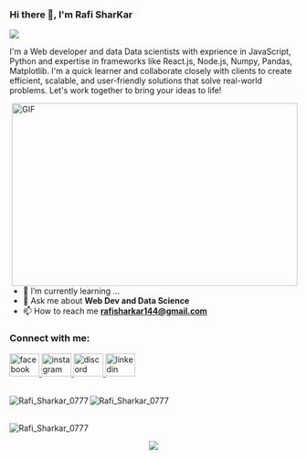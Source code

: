 ### Hi there 👋, I'm Rafi SharKar

![](https://komarev.com/ghpvc/?username=Rafi-Sharkar&label=PROFILE+VIEWS&color=blue&style=plastic)

I'm a Web developer and data Data scientists with exprience in JavaScript, Python and expertise in frameworks like React.js, Node.js, Numpy, Pandas, Matplotlib. I'm a quick learner and  collaborate closely with clients to create efficient, scalable, and user-friendly solutions that solve real-world problems. Let's work together to bring your ideas to life!

<div>
<img align="right" alt="GIF" src="https://github.com/abhisheknaiidu/abhisheknaiidu/blob/master/code.gif?raw=true" width="500" height="320" />
</div>

- 🌱 I’m currently learning ...
- 💬 Ask me about **Web Dev and Data Science**
- 📫 How to reach me **rafisharkar144@gmail.com**
<!--
- 🔭 I’m currently working on ...
- 👯 I’m looking to collaborate on ...
- 🤔 I’m looking for help with ...
- 📫 How to reach me: ...
- 💬 Ask me about ...
- 😄 Pronouns: ...
- ⚡ Fun fact: ...
-->

<div align="left">
<h3 align="left">Connect with me:</h3>
  <a href="https://fb.com/rafi.sharkar.90" target="_blank">
    <img src="https://raw.githubusercontent.com/maurodesouza/profile-readme-generator/master/src/assets/icons/social/facebook/default.svg" width="52" height="40" alt="facebook logo"  />
  </a>
  <a href="https://instagram.com/rafi_sharkar_0777" target="_blank">
    <img src="https://raw.githubusercontent.com/maurodesouza/profile-readme-generator/master/src/assets/icons/social/instagram/default.svg" width="52" height="40" alt="instagram logo"  />
  </a>
  <a href="https://discord.gg/5xaCCQRttf" target="_blank">
    <img src="https://raw.githubusercontent.com/maurodesouza/profile-readme-generator/master/src/assets/icons/social/discord/default.svg" width="52" height="40" alt="discord logo"  />
  </a>
  <a href="https://linkedin.com/in/rafi-sharkar-a8992b1a9" target="_blank">
    <img src="https://raw.githubusercontent.com/maurodesouza/profile-readme-generator/master/src/assets/icons/social/linkedin/default.svg" width="52" height="40" alt="linkedin logo"  />
  </a>
</div>

</br>
<div align="left">
<p><img align="left" src="https://github-readme-stats.vercel.app/api/top-langs?username=Rafi-Sharkar&show_icons=true&locale=en&layout=compact" alt="Rafi_Sharkar_0777" /></p>
</div>

<div align="left">
<p><img align="left" src="https://github-readme-stats.vercel.app/api?username=Rafi-Sharkar&show_icons=true&locale=en" alt="Rafi_Sharkar_0777" /></p>
</div>
</br>
</br>
<div align="left">
<p ><img align="center" src="https://github-readme-streak-stats.herokuapp.com/?user=Rafi-Sharkar&" alt="Rafi_Sharkar_0777" /></p>
</div>

<div align="center">
  <img src="https://profile-counter.glitch.me/Rafi-Sharkar/count.svg?"  />
</div>


